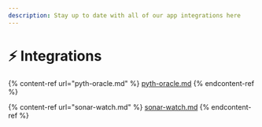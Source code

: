 ```yaml
---
description: Stay up to date with all of our app integrations here
---
```


# ⚡ Integrations

{% content-ref url="pyth-oracle.md" %}
[pyth-oracle.md](pyth-oracle.md)
{% endcontent-ref %}

{% content-ref url="sonar-watch.md" %}
[sonar-watch.md](sonar-watch.md)
{% endcontent-ref %}
